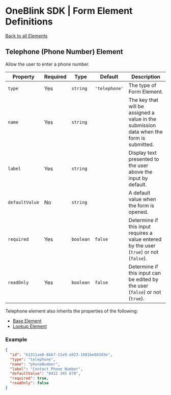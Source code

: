 # OneBlink SDK | Form Element Definitions

[Back to all Elements](./README.md)

## Telephone (Phone Number) Element

Allow the user to enter a phone number.

| Property       | Required | Type      | Default       | Description                                                                              |
| -------------- | -------- | --------- | ------------- | ---------------------------------------------------------------------------------------- |
| `type`         | Yes      | `string`  | `'telephone'` | The type of Form Element.                                                                |
| `name`         | Yes      | `string`  |               | The key that will be assigned a value in the submission data when the form is submitted. |
| `label`        | Yes      | `string`  |               | Display text presented to the user above the input by default.                           |
| `defaultValue` | No       | `string`  |               | A default value when the form is opened.                                                 |
| `required`     | Yes      | `boolean` | `false`       | Determine if this input requires a value entered by the user (`true`) or not (`false`).  |
| `readOnly`     | Yes      | `boolean` | `false`       | Determine if this input can be edited by the user (`false`) or not (`true`).             |

Telephone element also inherits the properties of the following:

- [Base Element](./base-element.md)
- [Lookup Element](./lookup-element.md)

### Example

```JSON
{
  "id": "b1311ae0-6bb7-11e9-a923-1681be663d3e",
  "type": "telephone",
  "name": "phoneNumber",
  "label": "Contact Phone Number",
  "defaultValue": "0412 345 678",
  "required": true,
  "readOnly": false
}
```

